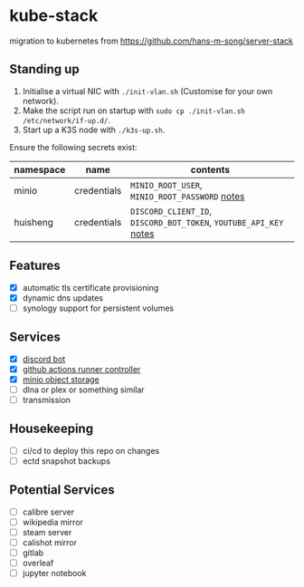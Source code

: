 # kube-stack

migration to kubernetes from https://github.com/hans-m-song/server-stack

## Standing up

1. Initialise a virtual NIC with `./init-vlan.sh` (Customise for your own network).
2. Make the script run on startup with `sudo cp ./init-vlan.sh /etc/network/if-up.d/`.
3. Start up a K3S node with `./k3s-up.sh`.

Ensure the following secrets exist:

| namespace | name        | contents                                                                                                                    |
| --------- | ----------- | --------------------------------------------------------------------------------------------------------------------------- |
| minio     | credentials | `MINIO_ROOT_USER`, `MINIO_ROOT_PASSWORD` [notes](https://docs.min.io/docs/minio-docker-quickstart-guide.html)               |
| huisheng  | credentials | `DISCORD_CLIENT_ID`, `DISCORD_BOT_TOKEN`, `YOUTUBE_API_KEY` [notes](https://github.com/hans-m-song/huisheng/#configuration) |

## Features

- [x] automatic tls certificate provisioning
- [x] dynamic dns updates
- [ ] synology support for persistent volumes

## Services

- [x] [discord bot](https://github.com/hans-m-song/huisheng)
- [x] [github actions runner controller](https://github.com/actions-runner-controller/actions-runner-controller)
- [x] [minio object storage](https://github.com/minio/minio)
- [ ] dlna or plex or something similar
- [ ] transmission

## Housekeeping

- [ ] ci/cd to deploy this repo on changes
- [ ] ectd snapshot backups

## Potential Services

- [ ] calibre server
- [ ] wikipedia mirror
- [ ] steam server
- [ ] calishot mirror
- [ ] gitlab
- [ ] overleaf
- [ ] jupyter notebook
